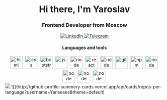 <div id="header" align="center">
	<h1>Hi there, I'm Yaroslav</h1>
	<h3>Frontend Developer from Moscow</h3>
	<a href="https://www.linkedin.com/in/lyubimov-yaroslav">
		<img src="https://img.shields.io/badge/LinkedIn-orange?style=for-the-badge&logo=linkedin&logoColor=white" alt="LinkedIn"/>
	</a>
	<a href="https://t.me/yarlubimov">
		<img src="https://img.shields.io/badge/Telegram-blue?style=for-the-badge&logo=telegram&logoColor=white" alt="Telegram"/>
	</a>
</div>
<div id="main" align="center">
<h4>Languages and tools</h4>
<img src="https://cdn.jsdelivr.net/gh/devicons/devicon/icons/html5/html5-original.svg" title="html" width="40" height="40"/>&nbsp;
<img src="https://cdn.jsdelivr.net/gh/devicons/devicon/icons/css3/css3-original.svg" title="css" width="40" height="40"/>&nbsp;
<img src="https://cdn.jsdelivr.net/gh/devicons/devicon/icons/bootstrap/bootstrap-plain.svg" title="bootstrap" width="40" height="40"/>&nbsp;
<img src="https://cdn.jsdelivr.net/gh/devicons/devicon/icons/javascript/javascript-original.svg" title="js" width="40" height="40"/>&nbsp;
<img src="https://cdn.jsdelivr.net/gh/devicons/devicon/icons/typescript/typescript-plain.svg" title="node" width="40" height="40"/>&nbsp;
<img src="https://cdn.jsdelivr.net/gh/devicons/devicon/icons/react/react-original.svg" title="react" width="40" height="40"/>&nbsp;
<img src="https://cdn.jsdelivr.net/gh/devicons/devicon/icons/redux/redux-original.svg" title="node" width="40" height="40"/>&nbsp;
<img src="https://cdn.jsdelivr.net/gh/devicons/devicon/icons/git/git-plain.svg" title="git" width="40" height="40"/>&nbsp;
<img src="https://cdn.jsdelivr.net/gh/devicons/devicon/icons/npm/npm-original-wordmark.svg" title="npm" width="40" height="40"/>&nbsp;
<img src="https://cdn.jsdelivr.net/gh/devicons/devicon/icons/gitlab/gitlab-original.svg" title="node" width="40" height="40"/>&nbsp;
<img src="https://cdn.jsdelivr.net/gh/devicons/devicon/icons/gulp/gulp-plain.svg" title="node" width="40" height="40"/>&nbsp;
<img src="https://cdn.jsdelivr.net/gh/devicons/devicon/icons/webpack/webpack-original.svg" title="node" width="40" height="40"/>&nbsp;
<img src="https://cdn.jsdelivr.net/gh/devicons/devicon/icons/jest/jest-plain.svg" title="node" width="40" height="40"/>&nbsp;
</div>
<img src="http://github-profile-summary-cards.vercel.app/api/cards/profile-details?username=Yanseses&theme=default" />
![](http://github-profile-summary-cards.vercel.app/api/cards/repos-per-language?username=Yanseses&theme=default)

<!--
**Yanseses/Yanseses** is a ✨ _special_ ✨ repository because its `README.md` (this file) appears on your GitHub profile.

Here are some ideas to get you started:

- 🔭 I’m currently working on ...
- 🌱 I’m currently learning ...
- 👯 I’m looking to collaborate on ...
- 🤔 I’m looking for help with ...
- 💬 Ask me about ...
- 📫 How to reach me: ...
- 😄 Pronouns: ...
- ⚡ Fun fact: ...
-->
